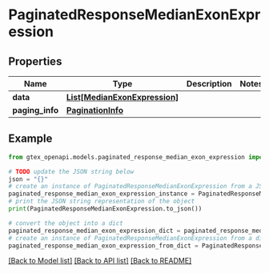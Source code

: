 # PaginatedResponseMedianExonExpression


## Properties

Name | Type | Description | Notes
------------ | ------------- | ------------- | -------------
**data** | [**List[MedianExonExpression]**](MedianExonExpression.md) |  | 
**paging_info** | [**PaginationInfo**](PaginationInfo.md) |  | 

## Example

```python
from gtex_openapi.models.paginated_response_median_exon_expression import PaginatedResponseMedianExonExpression

# TODO update the JSON string below
json = "{}"
# create an instance of PaginatedResponseMedianExonExpression from a JSON string
paginated_response_median_exon_expression_instance = PaginatedResponseMedianExonExpression.from_json(json)
# print the JSON string representation of the object
print(PaginatedResponseMedianExonExpression.to_json())

# convert the object into a dict
paginated_response_median_exon_expression_dict = paginated_response_median_exon_expression_instance.to_dict()
# create an instance of PaginatedResponseMedianExonExpression from a dict
paginated_response_median_exon_expression_from_dict = PaginatedResponseMedianExonExpression.from_dict(paginated_response_median_exon_expression_dict)
```
[[Back to Model list]](../README.md#documentation-for-models) [[Back to API list]](../README.md#documentation-for-api-endpoints) [[Back to README]](../README.md)


